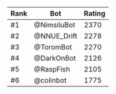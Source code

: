 Rank|Bot|Rating
---|---|---
#1|@NimsiluBot|2370
#2|@NNUE_Drift|2278
#3|@ToromBot|2270
#4|@DarkOnBot|2126
#5|@RaspFish|2105
#6|@colinbot|1775
